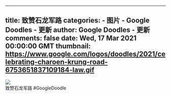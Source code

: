 
---
title: 致赞石龙军路
categories: 
    - 图片
    - Google Doodles - 更新
author: Google Doodles - 更新
comments: false
date: Wed, 17 Mar 2021 00:00:00 GMT
thumbnail: https://www.google.com/logos/doodles/2021/celebrating-charoen-krung-road-6753651837109184-law.gif
---

<div>   
<img src="https://www.google.com/logos/doodles/2021/celebrating-charoen-krung-road-6753651837109184-law.gif" referrerpolicy="no-referrer"><br>致赞石龙军路 #GoogleDoodle  
</div>
            
